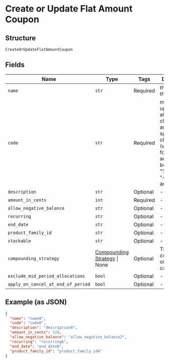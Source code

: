 
# Create or Update Flat Amount Coupon

## Structure

`CreateOrUpdateFlatAmountCoupon`

## Fields

| Name | Type | Tags | Description |
|  --- | --- | --- | --- |
| `name` | `str` | Required | the name of the coupon |
| `code` | `str` | Required | may contain uppercase alphanumeric characters and these special characters (which allow for email addresses to be used): “%”, “@”, “+”, “-”, “_”, and “.” |
| `description` | `str` | Optional | - |
| `amount_in_cents` | `int` | Required | - |
| `allow_negative_balance` | `str` | Optional | - |
| `recurring` | `str` | Optional | - |
| `end_date` | `str` | Optional | - |
| `product_family_id` | `str` | Optional | - |
| `stackable` | `str` | Optional | - |
| `compounding_strategy` | [Compounding Strategy](../../doc/models/compounding-strategy-enum.md) \| None | Optional | This is a container for one-of cases. |
| `exclude_mid_period_allocations` | `bool` | Optional | - |
| `apply_on_cancel_at_end_of_period` | `bool` | Optional | - |

## Example (as JSON)

```json
{
  "name": "name0",
  "code": "code8",
  "description": "description0",
  "amount_in_cents": 120,
  "allow_negative_balance": "allow_negative_balance2",
  "recurring": "recurring6",
  "end_date": "end_date0",
  "product_family_id": "product_family_id4"
}
```

